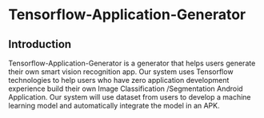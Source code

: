 # Tensorflow-Application-Generator
## Introduction
Tensorflow-Application-Generator is a generator that helps users generate their own smart vision recognition app. Our system uses Tensorflow technologies to help users who have zero application development experience build their  own Image Classification /Segmentation Android Application. Our system will use dataset from users to develop a machine learning model and automatically integrate the model in an APK.
